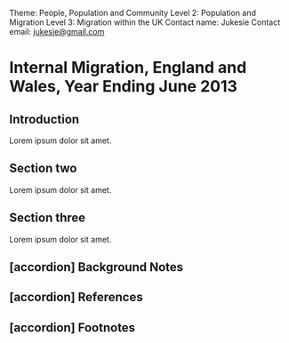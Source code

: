 Theme: People, Population and Community
Level 2: Population and Migration
Level 3: Migration within the UK
Contact name: Jukesie
Contact email: jukesie@gmail.com

# Internal Migration, England and Wales, Year Ending June 2013

## Introduction

Lorem ipsum dolor sit amet.

## Section two

Lorem ipsum dolor sit amet.

## Section three

Lorem ipsum dolor sit amet.

## [accordion] Background Notes

## [accordion] References

## [accordion] Footnotes
